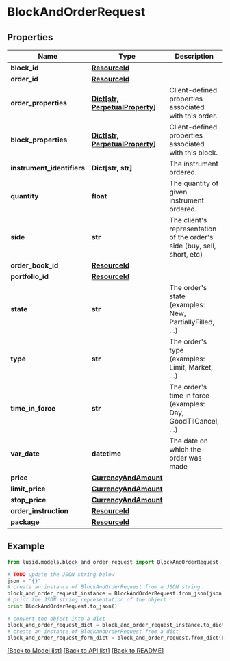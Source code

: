 # BlockAndOrderRequest


## Properties
Name | Type | Description | Notes
------------ | ------------- | ------------- | -------------
**block_id** | [**ResourceId**](ResourceId.md) |  | 
**order_id** | [**ResourceId**](ResourceId.md) |  | 
**order_properties** | [**Dict[str, PerpetualProperty]**](PerpetualProperty.md) | Client-defined properties associated with this order. | [optional] 
**block_properties** | [**Dict[str, PerpetualProperty]**](PerpetualProperty.md) | Client-defined properties associated with this block. | [optional] 
**instrument_identifiers** | **Dict[str, str]** | The instrument ordered. | 
**quantity** | **float** | The quantity of given instrument ordered. | 
**side** | **str** | The client&#39;s representation of the order&#39;s side (buy, sell, short, etc) | 
**order_book_id** | [**ResourceId**](ResourceId.md) |  | [optional] 
**portfolio_id** | [**ResourceId**](ResourceId.md) |  | [optional] 
**state** | **str** | The order&#39;s state (examples: New, PartiallyFilled, ...) | [optional] 
**type** | **str** | The order&#39;s type (examples: Limit, Market, ...) | [optional] 
**time_in_force** | **str** | The order&#39;s time in force (examples: Day, GoodTilCancel, ...) | [optional] 
**var_date** | **datetime** | The date on which the order was made | [optional] 
**price** | [**CurrencyAndAmount**](CurrencyAndAmount.md) |  | [optional] 
**limit_price** | [**CurrencyAndAmount**](CurrencyAndAmount.md) |  | [optional] 
**stop_price** | [**CurrencyAndAmount**](CurrencyAndAmount.md) |  | [optional] 
**order_instruction** | [**ResourceId**](ResourceId.md) |  | [optional] 
**package** | [**ResourceId**](ResourceId.md) |  | [optional] 

## Example

```python
from lusid.models.block_and_order_request import BlockAndOrderRequest

# TODO update the JSON string below
json = "{}"
# create an instance of BlockAndOrderRequest from a JSON string
block_and_order_request_instance = BlockAndOrderRequest.from_json(json)
# print the JSON string representation of the object
print BlockAndOrderRequest.to_json()

# convert the object into a dict
block_and_order_request_dict = block_and_order_request_instance.to_dict()
# create an instance of BlockAndOrderRequest from a dict
block_and_order_request_form_dict = block_and_order_request.from_dict(block_and_order_request_dict)
```
[[Back to Model list]](../README.md#documentation-for-models) [[Back to API list]](../README.md#documentation-for-api-endpoints) [[Back to README]](../README.md)


